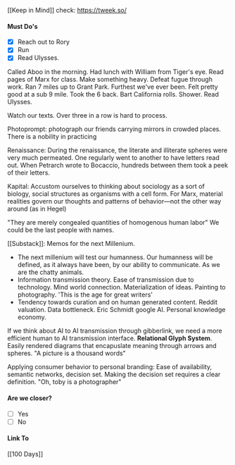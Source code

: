[[Keep in Mind]]
check: https://tweek.so/
#### Must Do's
- [x] Reach out to Rory
- [x] Run
- [x] Read Ulysses. 

Called Aboo in the morning. Had lunch with William from Tiger's eye. Read pages of Marx for class. Make something heavy. Defeat fugue through work. Ran 7 miles up to Grant Park. Furthest we've ever been. Felt pretty good at a sub 9 mile. Took the 6 back. Bart California rolls. Shower. Read Ulysses. 

Watch our texts.
Over three in a row is hard to process.

Photoprompt: photograph our friends carrying mirrors in crowded places. 
There is a nobility in practicing 

Renaissance: 
During the renaissance, the literate and illiterate spheres were very much permeated. One regularly went to another to have letters read out. When Petrarch wrote to Bocaccio, hundreds between them took a peek of their letters. 

Kapital:
Accustom ourselves to thinking about sociology as a sort of biology, social structures as organisms with a cell form. For Marx, material realities govern our thoughts and patterns of behavior—not the other way around (as in Hegel)

"They are merely congealed quantities of homogenous human labor" We could be the last people with names.

[[Substack]]: 
Memos for the next Millenium. 
- The next millenium will test our humanness. Our humanness will be defined, as it always have been, by our ability to communicate. As we are the chatty animals.
- Information transmission theory. Ease of transmission due to technology. Mind world connection. Materialization of ideas. Painting to photography. 'This is the age for great writers'
- Tendency towards curation and on human generated content. Reddit valuation. Data bottleneck. Eric Schmidt google AI. Personal knowledge economy.

If we think about AI to AI transmission through gibberlink, we need a more efficient human to AI transmission interface. **Relational Glyph System**. Easily rendered diagrams that encapuslate meaning through arrows and spheres. "A picture is a thousand words"

Applying consumer behavior to personal branding: 
Ease of availability, semantic networks, decision set.
Making the decision set requires a clear definition. "Oh, toby is a photographer"
#### Are we closer?
- [ ] Yes
- [ ] No
#### Link To
[[100 Days]]
